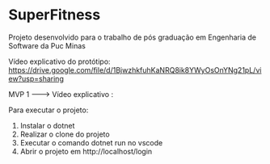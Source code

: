 # SuperFitness
Projeto desenvolvido para o trabalho de pós graduação em Engenharia de Software da Puc Minas

Vídeo explicativo do protótipo: https://drive.google.com/file/d/1BjwzhkfuhKaNRQ8ik8YWyOsOnYNg21pL/view?usp=sharing 

MVP 1 ---> Vídeo explicativo : 

Para executar o projeto: 
   1. Instalar o dotnet
   2. Realizar o clone do projeto
   3. Executar o comando dotnet run no vscode
   4. Abrir o projeto em http://localhost/login 
